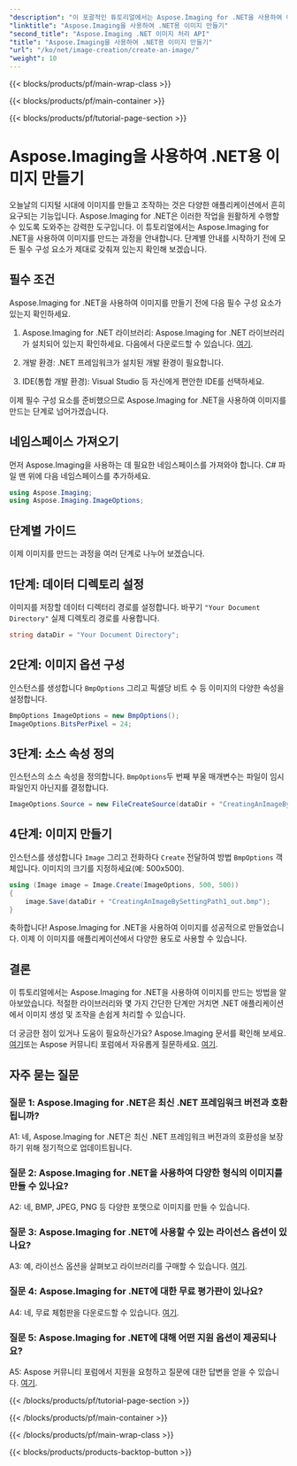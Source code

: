 ```yaml
---
"description": "이 포괄적인 튜토리얼에서는 Aspose.Imaging for .NET을 사용하여 이미지를 만드는 방법을 알아봅니다."
"linktitle": "Aspose.Imaging을 사용하여 .NET용 이미지 만들기"
"second_title": "Aspose.Imaging .NET 이미지 처리 API"
"title": "Aspose.Imaging을 사용하여 .NET용 이미지 만들기"
"url": "/ko/net/image-creation/create-an-image/"
"weight": 10
---
```


{{< blocks/products/pf/main-wrap-class >}}

{{< blocks/products/pf/main-container >}}

{{< blocks/products/pf/tutorial-page-section >}}

# Aspose.Imaging을 사용하여 .NET용 이미지 만들기

오늘날의 디지털 시대에 이미지를 만들고 조작하는 것은 다양한 애플리케이션에서 흔히 요구되는 기능입니다. Aspose.Imaging for .NET은 이러한 작업을 원활하게 수행할 수 있도록 도와주는 강력한 도구입니다. 이 튜토리얼에서는 Aspose.Imaging for .NET을 사용하여 이미지를 만드는 과정을 안내합니다. 단계별 안내를 시작하기 전에 모든 필수 구성 요소가 제대로 갖춰져 있는지 확인해 보겠습니다.

## 필수 조건

Aspose.Imaging for .NET을 사용하여 이미지를 만들기 전에 다음 필수 구성 요소가 있는지 확인하세요.

1. Aspose.Imaging for .NET 라이브러리: Aspose.Imaging for .NET 라이브러리가 설치되어 있는지 확인하세요. 다음에서 다운로드할 수 있습니다. [여기](https://releases.aspose.com/imaging/net/).

2. 개발 환경: .NET 프레임워크가 설치된 개발 환경이 필요합니다.

3. IDE(통합 개발 환경): Visual Studio 등 자신에게 편안한 IDE를 선택하세요.

이제 필수 구성 요소를 준비했으므로 Aspose.Imaging for .NET을 사용하여 이미지를 만드는 단계로 넘어가겠습니다.

## 네임스페이스 가져오기

먼저 Aspose.Imaging을 사용하는 데 필요한 네임스페이스를 가져와야 합니다. C# 파일 맨 위에 다음 네임스페이스를 추가하세요.


```csharp
using Aspose.Imaging;
using Aspose.Imaging.ImageOptions;
```

## 단계별 가이드

이제 이미지를 만드는 과정을 여러 단계로 나누어 보겠습니다.

## 1단계: 데이터 디렉토리 설정

이미지를 저장할 데이터 디렉터리 경로를 설정합니다. 바꾸기 `"Your Document Directory"` 실제 디렉토리 경로를 사용합니다.

```csharp
string dataDir = "Your Document Directory";
```

## 2단계: 이미지 옵션 구성

인스턴스를 생성합니다 `BmpOptions` 그리고 픽셀당 비트 수 등 이미지의 다양한 속성을 설정합니다.

```csharp
BmpOptions ImageOptions = new BmpOptions();
ImageOptions.BitsPerPixel = 24;
```

## 3단계: 소스 속성 정의

인스턴스의 소스 속성을 정의합니다. `BmpOptions`두 번째 부울 매개변수는 파일이 임시 파일인지 아닌지를 결정합니다.

```csharp
ImageOptions.Source = new FileCreateSource(dataDir + "CreatingAnImageBySettingPath_out.bmp", false);
```

## 4단계: 이미지 만들기

인스턴스를 생성합니다 `Image` 그리고 전화하다 `Create` 전달하여 방법 `BmpOptions` 객체입니다. 이미지의 크기를 지정하세요(예: 500x500).

```csharp
using (Image image = Image.Create(ImageOptions, 500, 500))
{
    image.Save(dataDir + "CreatingAnImageBySettingPath1_out.bmp");
}
```

축하합니다! Aspose.Imaging for .NET을 사용하여 이미지를 성공적으로 만들었습니다. 이제 이 이미지를 애플리케이션에서 다양한 용도로 사용할 수 있습니다.

## 결론

이 튜토리얼에서는 Aspose.Imaging for .NET을 사용하여 이미지를 만드는 방법을 알아보았습니다. 적절한 라이브러리와 몇 가지 간단한 단계만 거치면 .NET 애플리케이션에서 이미지 생성 및 조작을 손쉽게 처리할 수 있습니다.

더 궁금한 점이 있거나 도움이 필요하신가요? Aspose.Imaging 문서를 확인해 보세요. [여기](https://reference.aspose.com/imaging/net/)또는 Aspose 커뮤니티 포럼에서 자유롭게 질문하세요. [여기](https://forum.aspose.com/).

## 자주 묻는 질문

### 질문 1: Aspose.Imaging for .NET은 최신 .NET 프레임워크 버전과 호환됩니까?

A1: 네, Aspose.Imaging for .NET은 최신 .NET 프레임워크 버전과의 호환성을 보장하기 위해 정기적으로 업데이트됩니다.

### 질문 2: Aspose.Imaging for .NET을 사용하여 다양한 형식의 이미지를 만들 수 있나요?

A2: 네, BMP, JPEG, PNG 등 다양한 포맷으로 이미지를 만들 수 있습니다.

### 질문 3: Aspose.Imaging for .NET에 사용할 수 있는 라이선스 옵션이 있나요?

A3: 예, 라이선스 옵션을 살펴보고 라이브러리를 구매할 수 있습니다. [여기](https://purchase.aspose.com/buy).

### 질문 4: Aspose.Imaging for .NET에 대한 무료 평가판이 있나요?

A4: 네, 무료 체험판을 다운로드할 수 있습니다. [여기](https://releases.aspose.com/imaging/net/).

### 질문 5: Aspose.Imaging for .NET에 대해 어떤 지원 옵션이 제공되나요?

A5: Aspose 커뮤니티 포럼에서 지원을 요청하고 질문에 대한 답변을 얻을 수 있습니다. [여기](https://forum.aspose.com/).

{{< /blocks/products/pf/tutorial-page-section >}}

{{< /blocks/products/pf/main-container >}}

{{< /blocks/products/pf/main-wrap-class >}}

{{< blocks/products/products-backtop-button >}}